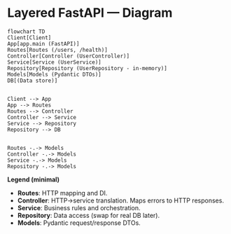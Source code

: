 # Layered FastAPI — Diagram



```mermaid
flowchart TD
Client[Client]
App[app.main (FastAPI)]
Routes[Routes (/users, /health)]
Controller[Controller (UserController)]
Service[Service (UserService)]
Repository[Repository (UserRepository - in-memory)]
Models[Models (Pydantic DTOs)]
DB[(Data store)]


Client --> App
App --> Routes
Routes --> Controller
Controller --> Service
Service --> Repository
Repository --> DB


Routes -.-> Models
Controller -.-> Models
Service -.-> Models
Repository -.-> Models
```


**Legend (minimal)**

* **Routes**: HTTP mapping and DI.
* **Controller**: HTTP→service translation. Maps errors to HTTP responses.
* **Service**: Business rules and orchestration.
* **Repository**: Data access (swap for real DB later).
* **Models**: Pydantic request/response DTOs.


